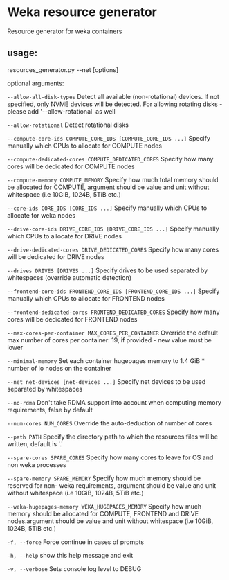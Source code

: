 # Weka resource generator 
Resource generator for weka containers

## usage:
resources_generator.py --net <net-devices> [options]

optional arguments:
  
  `--allow-all-disk-types`
  Detect all available (non-rotational) devices. If not specified, only NVME devices will be detected. For allowing rotating disks - please add '--allow-rotational' as well
  
  `--allow-rotational`
  Detect rotational disks
  
  `--compute-core-ids COMPUTE_CORE_IDS [COMPUTE_CORE_IDS ...]`
  Specify manually which CPUs to allocate for COMPUTE
                        nodes
  
  `--compute-dedicated-cores COMPUTE_DEDICATED_CORES`
  Specify how many cores will be dedicated for COMPUTE
                        nodes
  
  `--compute-memory COMPUTE_MEMORY`
  Specify how much total memory should be allocated for
                        COMPUTE, argument should be value and unit without
                        whitespace (i.e 10GiB, 1024B, 5TiB etc.)
  
  `--core-ids CORE_IDS [CORE_IDS ...]`
  Specify manually which CPUs to allocate for weka nodes
  
  `--drive-core-ids DRIVE_CORE_IDS [DRIVE_CORE_IDS ...]`
  Specify manually which CPUs to allocate for DRIVE
                        nodes
  
  `--drive-dedicated-cores DRIVE_DEDICATED_CORES`
  Specify how many cores will be dedicated for DRIVE
                        nodes
  
  `--drives DRIVES [DRIVES ...]`
  Specify drives to be used separated by whitespaces
                        (override automatic detection)
  
  `--frontend-core-ids FRONTEND_CORE_IDS [FRONTEND_CORE_IDS ...]`
  Specify manually which CPUs to allocate for FRONTEND
                        nodes
  
  `--frontend-dedicated-cores FRONTEND_DEDICATED_CORES`
  Specify how many cores will be dedicated for FRONTEND
                        nodes
  
  `--max-cores-per-container MAX_CORES_PER_CONTAINER` 
  Override the default max number of cores per
                        container: 19, if provided - new value must be lower
  
 
  `--minimal-memory`
  Set each container hugepages memory to 1.4 GiB *
                        number of io nodes on the container
  
  `--net net-devices [net-devices ...]`
  Specify net devices to be used separated by
                        whitespaces
  
  `--no-rdma`
  Don't take RDMA support into account when computing
                        memory requirements, false by default
  
  `--num-cores NUM_CORES`
  Override the auto-deduction of number of cores
  
  `--path PATH`
  Specify the directory path to which the resources
                        files will be written, default is '.'
  
  `--spare-cores SPARE_CORES`
  Specify how many cores to leave for OS and non weka
                        processes
  
  `--spare-memory SPARE_MEMORY`
  Specify how much memory should be reserved for non-
                        weka requirements, argument should be value and unit
                        without whitespace (i.e 10GiB, 1024B, 5TiB etc.)
  
  `--weka-hugepages-memory WEKA_HUGEPAGES_MEMORY`
  Specify how much memory should be allocated for
                        COMPUTE, FRONTEND and DRIVE nodes.argument should be
                        value and unit without whitespace (i.e 10GiB, 1024B,
                        5TiB etc.)
  
  `-f, --force`
  Force continue in cases of prompts
  
  `-h, --help`
  show this help message and exit
  
  `-v, --verbose`
  Sets console log level to DEBUG
  
